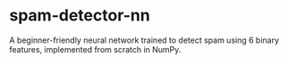 # spam-detector-nn
A beginner-friendly neural network trained to detect spam using 6 binary features, implemented from scratch in NumPy.
